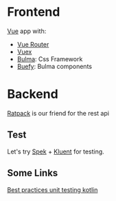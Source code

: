 # Frontend
[Vue](https://vuejs.org/) app with:
- [Vue Router](https://router.vuejs.org/)
- [Vuex](https://vuex.vuejs.org/)
- [Bulma](https://bulma.io/): Css Framework
- [Buefy](https://buefy.org/): Bulma components

# Backend
[Ratpack](https://ratpack.io/) is our friend for the rest api

## Test
Let's try [Spek](https://www.spekframework.org/) + [Kluent](https://github.com/MarkusAmshove/Kluent) for testing.

## Some Links
[Best practices unit testing kotlin](https://phauer.com/2018/best-practices-unit-testing-kotlin/)
